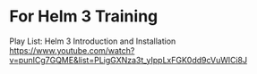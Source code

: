 # For Helm 3  Training   
Play List:
Helm 3 Introduction and Installation   
https://www.youtube.com/watch?v=punICg7GQME&list=PLigGXNza3t_yIppLxFGK0dd9cVuWlCi8J   
